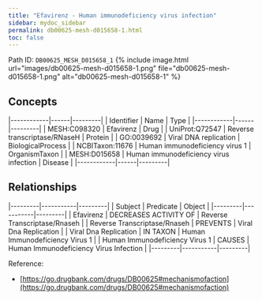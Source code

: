 ```yaml
---
title: "Efavirenz - Human immunodeficiency virus infection"
sidebar: mydoc_sidebar
permalink: db00625-mesh-d015658-1.html
toc: false 
---
```



Path ID: `DB00625_MESH_D015658_1`
{% include image.html url="images/db00625-mesh-d015658-1.png" file="db00625-mesh-d015658-1.png" alt="db00625-mesh-d015658-1" %}

## Concepts

|------------|------|---------|
| Identifier | Name | Type    |
|------------|------|---------|
| MESH:C098320 | Efavirenz | Drug |
| UniProt:Q72547 | Reverse transcriptase/RNaseH | Protein |
| GO:0039692 | Viral DNA replication | BiologicalProcess |
| NCBITaxon:11676 | Human immunodeficiency virus 1 | OrganismTaxon |
| MESH:D015658 | Human immunodeficiency virus infection | Disease |
|------------|------|---------|

## Relationships

|---------|-----------|---------|
| Subject | Predicate | Object  |
|---------|-----------|---------|
| Efavirenz | DECREASES ACTIVITY OF | Reverse Transcriptase/Rnaseh |
| Reverse Transcriptase/Rnaseh | PREVENTS | Viral Dna Replication |
| Viral Dna Replication | IN TAXON | Human Immunodeficiency Virus 1 |
| Human Immunodeficiency Virus 1 | CAUSES | Human Immunodeficiency Virus Infection |
|---------|-----------|---------|

Reference: 
  - [https://go.drugbank.com/drugs/DB00625#mechanismofaction](https://go.drugbank.com/drugs/DB00625#mechanismofaction)
